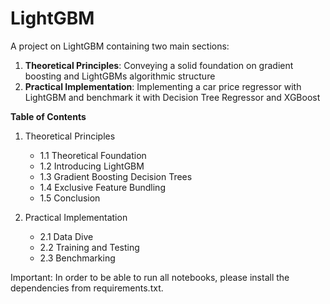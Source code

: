 # LightGBM

A project on LightGBM containing two main sections:

1. **Theoretical Principles**: Conveying a solid foundation on gradient boosting and LightGBMs algorithmic structure
2. **Practical Implementation**: Implementing a car price regressor with LightGBM and benchmark it with Decision Tree Regressor and XGBoost


**Table of Contents**
1. Theoretical Principles
   * 1.1 Theoretical Foundation<br>
   * 1.2 Introducing LightGBM<br>
   * 1.3 Gradient Boosting Decision Trees<br>
   * 1.4 Exclusive Feature Bundling<br>
   * 1.5 Conclusion<br>

 2. Practical Implementation
    * 2.1 Data Dive
    * 2.2 Training and Testing
    * 2.3 Benchmarking


Important: In order to be able to run all notebooks, please install the dependencies from requirements.txt.
